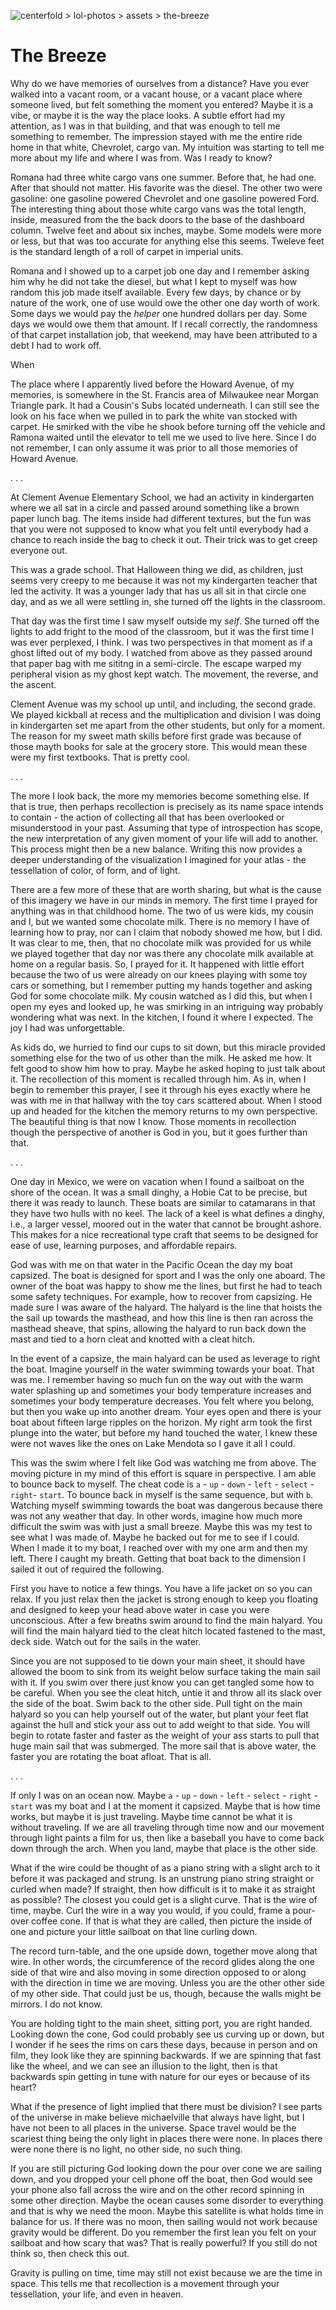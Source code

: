 ![centerfold > lol-photos > assets > the-breeze](centerfold/lol-photos/assets/the-breeze.jpg)

# The Breeze

Why do we have memories of ourselves from a distance? Have you ever walked into a vacant room, or a vacant house, or a vacant place where someone lived, but felt something the moment you entered? Maybe it is a vibe, or maybe it is the way the place looks. A subtle effort had my attention, as I was in that building, and that was enough to tell me something to remember. The impression stayed with me the entire ride home in that white, Chevrolet, cargo van. My intuition was starting to tell me more about my life and where I was from. Was I ready to know?

Romana had three white cargo vans one summer. Before that, he had one. After that should not matter. His favorite was the diesel. The other two were gasoline: one gasoline powered Chevrolet and one gasoline powered Ford. The interesting thing about those white cargo vans was the total length, inside, measured from the the back doors to the base of the dashboard column. Twelve feet and about six inches, maybe. Some models were more or less, but that was too accurate for anything else this seems. Tweleve feet is the standard length of a roll of carpet in imperial units.

Romana and I showed up to a carpet job one day and I remember asking him why he did not take the diesel, but what I kept to myself was how random this job made itself available. Every few days, by chance or by nature of the work, one of use would owe the other one day worth of work. Some days we would pay the _helper_ one hundred dollars per day. Some days we would owe them that amount. If I recall correctly, the randomness of that carpet installation job, that weekend, may have been attributed to a debt I had to work off.

When

The place where I apparently lived before the Howard Avenue, of my memories, is somewhere in the St. Francis area of Milwaukee near Morgan Triangle park. It had a Cousin's Subs located underneath. I can still see the look on his face when we pulled in to park the white van stocked with carpet. He smirked with the vibe he shook before turning off the vehicle and Ramona waited until the elevator to tell me we used to live here. Since I do not remember, I can only assume it was prior to all those memories of Howard Avenue.

. . .

At Clement Avenue Elementary School, we had an activity in kindergarten where we all sat in a circle and passed around something like a brown paper lunch bag. The items inside had different textures, but the fun was that you were not supposed to know what you felt until everybody had a chance to reach inside the bag to check it out. Their trick was to get creep everyone out.

This was a grade school. That Halloween thing we did, as children, just seems very creepy to me because it was not my kindergarten teacher that led the activity. It was a younger lady that has us all sit in that circle one day, and as we all were settling in, she turned off the lights in the classroom.

That day was the first time I saw myself outside my _self_. She turned off the lights to add fright to the mood of the classroom, but it was the first time I was ever perplexed, I think. I was two perspectives in that moment as if a ghost lifted out of my body. I watched from above as they passed around that paper bag with me sititng in a semi-circle. The escape warped my peripheral vision as my ghost kept watch. The movement, the reverse, and the ascent.

Clement Avenue was my school up until, and including, the second grade. We played kickball at recess and the multiplication and division I was doing in kindergarten set me apart from the other students, but only for a moment. The reason for my sweet math skills before first grade was because of those mayth books for sale at the grocery store. This would mean these were my first textbooks. That is pretty cool.

. . .

The more I look back, the more my memories become something else. If that is true, then perhaps recollection is precisely as its name space intends to contain - the action of collecting all that has been overlooked or misunderstood in your past. Assuming that type of introspection has scope, the new interpretation of any given moment of your life will add to another. This process might then be a new balance. Writing this now provides a deeper understanding of the visualization I imagined for your atlas - the tessellation of color, of form, and of light.

There are a few more of these that are worth sharing, but what is the cause of this imagery we have in our minds in memory. The first time I prayed for anything was in that childhood home. The two of us were kids, my cousin and I, but we wanted some chocolate milk. There is no memory I have of learning how to pray, nor can I claim that nobody showed me how, but I did. It was clear to me, then, that no chocolate milk was provided for us while we played together that day nor was there any chocolate milk available at home on a regular basis. So, I prayed for it. It happened with little effort because the two of us were already on our knees playing with some toy cars or something, but I remember putting my hands together and asking God for some chocolate milk. My cousin watched as I did this, but when I open my eyes and looked up, he was smirking in an intriguing way probably wondering what was next. In the kitchen, I found it where I expected. The joy I had was unforgettable.

As kids do, we hurried to find our cups to sit down, but this miracle provided something else for the two of us other than the milk. He asked me how. It felt good to show him how to pray. Maybe he asked hoping to just talk about it. The recollection of this moment is recalled through him. As in, when I begin to remember this prayer, I see it through his eyes exactly where he was with me in that hallway with the toy cars scattered about. When I stood up and headed for the kitchen the memory returns to my own perspective. The beautiful thing is that now I know. Those moments in recollection though the perspective of another is God in you, but it goes further than that.

. . .

One day in Mexico, we were on vacation when I found a sailboat on the shore of the ocean. It was a small dinghy, a Hobie Cat to be precise, but there it was ready to launch. These boats are similar to catamarans in that they have two hulls with no keel. The lack of a keel is what defines a dinghy, i.e., a larger vessel, moored out in the water that cannot be brought ashore. This makes for a nice recreational type craft that seems to be designed for ease of use, learning purposes, and affordable repairs.

God was with me on that water in the Pacific Ocean the day my boat capsized. The boat is designed for sport and I was the only one aboard. The owner of the boat was happy to show me the lines, but first he had to teach some safety techniques. For example, how to recover from capsizing. He made sure I was aware of the halyard. The halyard is the line that hoists the the sail up towards the masthead, and how this line is then ran across the masthead sheave, that spins, allowing the halyard to run back down the mast and tied to a horn cleat and knotted with a cleat hitch.

In the event of a capsize, the main halyard can be used as leverage to right the boat. Imagine yourself in the water swimming towards your boat. That was me. I remember having so much fun on the way out with the warm water splashing up and sometimes your body temperature increases and sometimes your body temperature decreases. You felt where you belong, but then you wake up into another dream. Your eyes open and there is your boat about fifteen large ripples on the horizon. My right arm took the first plunge into the water, but before my hand touched the water, I knew these were not waves like the ones on Lake Mendota so I gave it all I could.

This was the swim where I felt like God was watching me from above. The moving picture in my mind of this effort is square in perspective. I am able to bounce back to myself. The cheat code is `a` - `up` - `down` - `left` - `select` -`right`- `start`. To bounce back in myself is the same sequence, but with `b`. Watching myself swimming towards the boat was dangerous because there was not any weather that day. In other words, imagine how much more difficult the swim was with just a small breeze. Maybe this was my test to see what I was made of. Maybe he backed out for me to see if I could. When I made it to my boat, I reached over with my one arm and then my left. There I caught my breath. Getting that boat back to the dimension I sailed it out of required the following.

First you have to notice a few things. You have a life jacket on so you can relax. If you just relax then the jacket is strong enough to keep you floating and designed to keep your head above water in case you were unconscious. After a few breaths swim around to find the main halyard. You will find the main halyard tied to the cleat hitch located fastened to the mast, deck side. Watch out for the sails in the water.

Since you are not supposed to tie down your main sheet, it should have allowed the boom to sink from its weight below surface taking the main sail with it. If you swim over there just know you can get tangled some how to be careful. When you see the cleat hitch, untie it and throw all its slack over the side of the boat. Swim back to the other side. Pull tight on the main halyard so you can help yourself out of the water, but plant your feet flat against the hull and stick your ass out to add weight to that side. You will begin to rotate faster and faster as the weight of your ass starts to pull that huge main sail that was submerged. The more sail that is above water, the faster you are rotating the boat afloat. That is all.

. . .

If only I was on an ocean now. Maybe `a` - `up` - `down` - `left` - `select` - `right` - `start` was my boat and I at the moment it capsized. Maybe that is how time works, but maybe it is just traveling. Maybe time cannot be what it is without traveling. If we are all traveling through time now and our movement through light paints a film for us, then like a baseball you have to come back down through the arch. When you land, maybe that place is the other side.

What if the wire could be thought of as a piano string with a slight arch to it before it was packaged and strung. Is an unstrung piano string straight or curled when made? If straight, then how difficult is it to make it as straight as possible? The closest you could get is a slight curve. That is the wire of time, maybe. Curl the wire in a way you would, if you could, frame a pour-over coffee cone. If that is what they are called, then picture the inside of one and picture your little sailboat on that line curling down.

The record turn-table, and the one upside down, together move along that wire. In other words, the circumference of the record glides along the one side of that wire and also moving in some direction opposed to or along with the direction in time we are moving. Unless you are the other other side of my other side. That could just be us, though, because the walls might be mirrors. I do not know.

You are holding tight to the main sheet, sitting port, you are right handed. Looking down the cone, God could probably see us curving up or down, but I wonder if he sees the rims on cars these days, because in person and on film, they look like they are spinning backwards. If we are spinning that fast like the wheel, and we can see an illusion to the light, then is that backwards spin getting in tune with nature for our eyes or because of its heart?

What if the presence of light implied that there must be division? I see parts of the universe in make believe michaelville that always have light, but I have not been to all places in the universe. Space travel would be the scariest thing being the only light in places there were none. In places there were none there is no light, no other side, no such thing.

If you are still picturing God looking down the pour over cone we are sailing down, and you dropped your cell phone off the boat, then God would see your phone also fall across the wire and on the other record spinning in some other direction. Maybe the ocean causes some disorder to everything and that is why we need the moon. Maybe this satellite is what holds time in balance for us. If there was no moon, then sailing would not work because gravity would be different. Do you remember the first lean you felt on your sailboat and how scary that was? That is really powerful? If you still do not think so, then check this out.

Gravity is pulling on time, time may still not exist because we are the time in space. This tells me that recollection is a movement through your tessellation, your life, and even in heaven.

